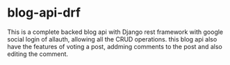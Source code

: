 # blog-api-drf
This is a complete backed blog api with Django rest framework with google social login of allauth, allowing all the CRUD operations.
this blog api also have the features of voting a post, addming comments to the post and also editing the comment.

